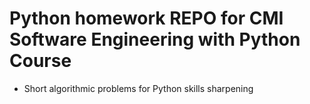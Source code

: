 # Python homework REPO for CMI Software Engineering with Python Course

- Short algorithmic problems for Python skills sharpening
